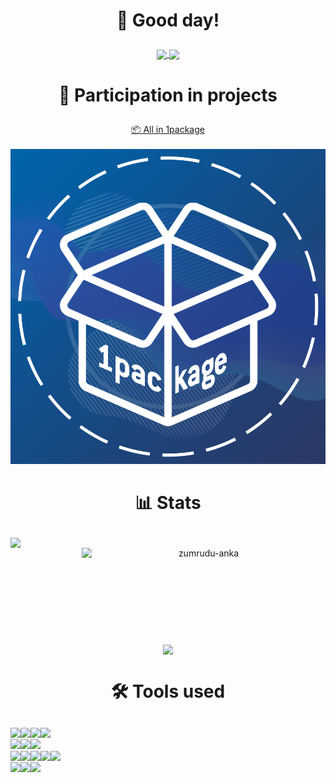 <h1><p align="center">👋 Good day!</p></h1>

<p align="center">
	<a href="https://github.com/SecorD0" target="_blank">
		<img align="center" src="https://komarev.com/ghpvc/?username=SecorD0&style=flat-square&color=fc3a5a&label=Visitors">
	</a>
	<a href="https://github.com/SecorD0?tab=followers" target="_blank">
		<img align="center" src="https://img.shields.io/github/followers/SecorD0?style=social">
	</a>
</p>

<h1><p align="center">🔗 Participation in projects</p></h1>

<p align="center">
	<a href="https://t.me/OnePackage" target="_blank">
		📦 All in 1package
	</a>
	<br><br>
	<a href="https://t.me/OnePackage" target="_blank">
		<img src="./1package_logo.png">
	</a>
</p>

<h1><p align="center">📊 Stats</p></h1>

<p align=center>
<div align=center>
	<a href="https://github.com/SecorD0" title="GitHub Stats">
		<img align="left" width=390 src="https://github-readme-stats.vercel.app/api?username=SecorD0&bg_color=20232a&title_color=b353d2&text_color=ffffff&icon_color=08fefd&show_icons=true&rank_icon=percentile">
	</a>
	<a href="https://github.com/SecorD0" title="Streak Stats">
		<img align="right" width=390 src="https://github-readme-streak-stats.herokuapp.com/?user=SecorD0&background=20232a&stroke=b353d2&ring=08fefd&fire=08fefd&currStreakNum=ffffff&sideNums=ffffff&currStreakLabel=08fefd&sideLabels=b353d2&dates=ffffff&excludeDaysLabel=ffffff&hide_border=true" alt="zumrudu-anka">
	</a>
</div>
<br><br><br><br><br><br><br><br><br>
<div align=center>
	<a href="https://github.com/SecorD0" title="Most Used Languages">
		<img width=325 align="center" src="https://github-readme-stats.vercel.app/api/top-langs/?username=SecorD0&bg_color=20232a&title_color=b353d2&text_color=ffffff&layout=compact">
	</a>
</div>
</p>

<h1><p align="center">🛠 Tools used</p></h1>

<p><a href="https://github.com/SecorD0" target="_blank" rel="noopener"> <img src="https://img.shields.io/badge/Operating systems--information?style=flat-square&amp;logoColor=000&amp;color=ffff00" align="center"></a><a href="https://en.wikipedia.org/wiki/Linux" target="_blank" rel="noopener"><img src="https://img.shields.io/badge/Linux-informational?style=flat-square&amp;logo=linux&amp;logoColor=000&amp;color=ffff00" align="center"></a><a href="https://en.wikipedia.org/wiki/Microsoft_Windows" target="_blank" rel="noopener"><img src="https://img.shields.io/badge/Windows-informational?style=flat-square&amp;logo=windows&amp;logoColor=fff&amp;color=0178d4" align="center"></a><a href="https://en.wikipedia.org/wiki/Android_(operating_system)" target="_blank" rel="noopener"><img src="https://img.shields.io/badge/Android-informational?style=flat-square&amp;logo=android&amp;text_color=fff&amp;logoColor=fff&amp;color=a3c739" align="center"> <br></a> <a href="https://github.com/SecorD0" target="_blank" rel="noopener"> <img src="https://img.shields.io/badge/Languages--information?style=flat-square&amp;color=3474a7" align="center"></a><a href="https://en.wikipedia.org/wiki/Python_(programming_language)" target="_blank" rel="noopener"><img src="https://img.shields.io/badge/Python-informational?style=flat-square&amp;logo=python&amp;logoColor=fff&amp;color=3474a7" align="center"></a><a href="https://en.wikipedia.org/wiki/Bash_(Unix_shell)" target="_blank" rel="noopener"><img src="https://img.shields.io/badge/Bash-informational?style=flat-square&amp;logo=gnu-bash&amp;logoColor=fff&amp;color=3e474a" align="center"></a><a> <br></a> <a href="https://github.com/SecorD0" target="_blank" rel="noopener"> <img src="https://img.shields.io/badge/Tools--information?style=flat-square&amp;color=2395ec" align="center"></a><a href="https://en.wikipedia.org/wiki/Docker_(software)" target="_blank" rel="noopener"><img src="https://img.shields.io/badge/Docker-informational?style=flat-square&amp;logo=docker&amp;logoColor=fff&amp;color=2395ec" align="center"></a><a href="https://en.wikipedia.org/wiki/Grafana" target="_blank" rel="noopener"><img src="https://img.shields.io/badge/Grafana-informational?style=flat-square&amp;logo=grafana&amp;logoColor=fff&amp;color=f15b25" align="center"></a><a href="https://en.wikipedia.org/wiki/InfluxDB" target="_blank" rel="noopener"><img src="https://img.shields.io/badge/InfluxDB-informational?style=flat-square&amp;logo=influxdb&amp;logoColor=fff&amp;color=22adf6" align="center"></a><a href="https://en.wikipedia.org/wiki/MySQL" target="_blank" rel="noopener"><img src="https://img.shields.io/badge/MySQL-informational?style=flat-square&amp;logo=mysql&amp;logoColor=fff&amp;color=00618a" align="center"></a> <br> <a href="https://github.com/SecorD0" target="_blank" rel="noopener"> <img src="https://img.shields.io/badge/Hostings--information?style=flat-square&amp;color=ffb400" align="center"></a><a href="https://contabo.com/en/" target="_blank" rel="noopener"><img src="https://img.shields.io/badge/Contabo-informational?style=flat-square&amp;logoColor=fff&amp;color=ffb400" align="center"></a><a href="https://hetzner.cloud/?ref=VLYST6YYvi30" target="_blank" rel="noopener"><img src="https://img.shields.io/badge/Hetzner-informational?style=flat-square&amp;logo=hetzner&amp;logoColor=fff&amp;color=d50c2c" align="center"> </a></p>

